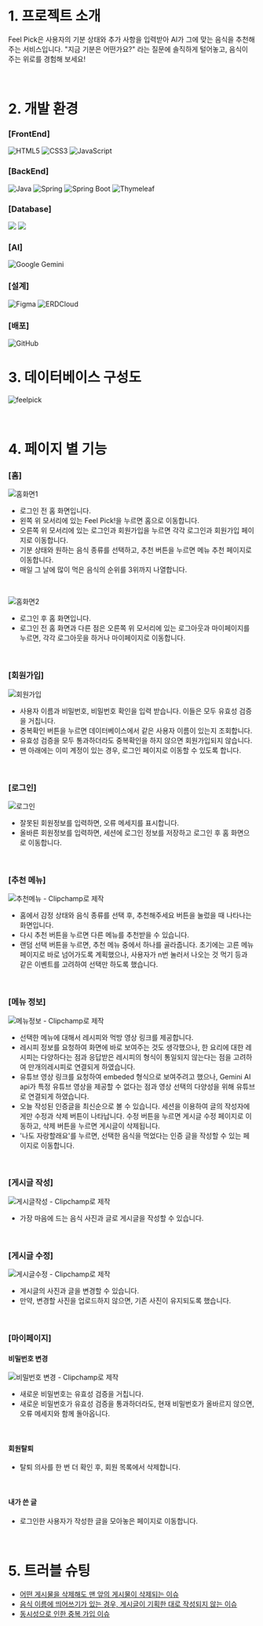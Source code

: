 # 1. 프로젝트 소개
Feel Pick은 사용자의 기분 상태와 추가 사항을 입력받아 AI가 그에 맞는 음식을 추천해주는 서비스입니다. "지금 기분은 어떤가요?" 라는 질문에 솔직하게 털어놓고, 음식이 주는 위로를 경험해 보세요!

<br/>

# 2. 개발 환경
### [FrontEnd]
<img src="https://img.shields.io/badge/HTML5-E34F26?style=for-the-badge&logo=html5&logoColor=white" alt="HTML5" /> <img src="https://img.shields.io/badge/CSS-1572B6?style=for-the-badge&logo=css3&logoColor=white" alt="CSS3" /> 
<img src="https://img.shields.io/badge/JavaScript-F7DF1E?style=for-the-badge&logo=javascript&logoColor=black" alt="JavaScript" />
  
### [BackEnd]
<img src="https://img.shields.io/badge/Java-007396?style=for-the-badge&logo=OpenJDK&logoColor=white" alt="Java" /> <img src="https://img.shields.io/badge/Spring-6DB33F?style=for-the-badge&logo=spring&logoColor=white" alt="Spring" />
<img src="https://img.shields.io/badge/Spring%20Boot-6DB33F?style=for-the-badge&logo=spring-boot&logoColor=white" alt="Spring Boot" />
<img src="https://img.shields.io/badge/Thymeleaf-005F0F?style=for-the-badge&logo=thymeleaf&logoColor=white" alt="Thymeleaf" />

### [Database]
<img src="https://img.shields.io/badge/postgresql-4169E1?style=for-the-badge&logo=postgresql&logoColor=white"/></a>
<img src="https://img.shields.io/badge/H2-004088?style=for-the-badge&logoColor=white"/></a>

### [AI]
<img src="https://img.shields.io/badge/Google%20Gemini-4285F4?style=for-the-badge&logo=googlegemini&logoColor=white" alt="Google Gemini" />

### [설계]
<img src="https://img.shields.io/badge/Figma-F24E1E?style=for-the-badge&logo=figma&logoColor=white" alt="Figma" /> <img src="https://img.shields.io/badge/ERDCloud-041E42?style=for-the-badge&logoColor=white" alt="ERDCloud" />

### [배포]
<img src="https://img.shields.io/badge/GitHub-181717?style=for-the-badge&logo=github&logoColor=white" alt="GitHub" />

<br/>

# 3. 데이터베이스 구성도
![feelpick](https://github.com/user-attachments/assets/10b9b059-d619-4105-acff-0bc1e3577b35)

<br/>

# 4. 페이지 별 기능
### [홈]
![홈화면1](https://github.com/user-attachments/assets/e3a5ac6a-c193-4144-82a4-3d403563504d)
+ 로그인 전 홈 화면입니다.
+ 왼쪽 위 모서리에 있는 Feel Pick!을 누르면 홈으로 이동합니다.
+ 오른쪽 위 모서리에 있는 로그인과 회원가입을 누르면 각각 로그인과 회원가입 페이지로 이동합니다.
+ 기분 상태와 원하는 음식 종류를 선택하고, 추천 버튼을 누르면 메뉴 추천 페이지로 이동합니다.
+ 매일 그 날에 많이 먹은 음식의 순위를 3위까지 나열합니다.

<br/>

![홈화면2](https://github.com/user-attachments/assets/b6a49e20-017c-4da4-af5d-7430e0121bf8)
+ 로그인 후 홈 화면입니다.
+ 로그인 전 홈 화면과 다른 점은 오른쪽 위 모서리에 있는 로그아웃과 마이페이지를 누르면, 각각 로그아웃을 하거나 마이페이지로 이동합니다.

<br/>

### [회원가입]
![회원가입](https://github.com/user-attachments/assets/dc72b88e-35cf-451e-9a44-9e7b959688b0)
+ 사용자 이름과 비밀번호, 비밀번호 확인을 입력 받습니다. 이들은 모두 유효성 검증을 거칩니다.
+ 중복확인 버튼을 누르면 데이터베이스에서 같은 사용자 이름이 있는지 조회합니다.
+ 유효성 검증을 모두 통과하더라도 중복확인을 하지 않으면 회원가입되지 않습니다.
+ 맨 아래에는 이미 계정이 있는 경우, 로그인 페이지로 이동할 수 있도록 합니다.

<br/>

### [로그인]
![로그인](https://github.com/user-attachments/assets/b7589370-d904-49da-a7f7-8effbd8ee661)
+ 잘못된 회원정보를 입력하면, 오류 메세지를 표시합니다.
+ 올바른 회원정보를 입력하면, 세션에 로그인 정보를 저장하고 로그인 후 홈 화면으로 이동합니다.

<br/>

### [추천 메뉴]
![추천메뉴 - Clipchamp로 제작](https://github.com/user-attachments/assets/7c33ef29-1575-4761-aaa4-3baca00b95da)
+ 홈에서 감정 상태와 음식 종류를 선택 후, 추천해주세요 버튼을 눌렀을 때 나타나는 화면입니다.
+ 다시 추천 버튼을 누르면 다른 메뉴를 추천받을 수 있습니다.
+ 랜덤 선택 버튼을 누르면, 추천 메뉴 중에서 하나를 골라줍니다. 초기에는 고른 메뉴 페이지로 바로 넘어가도록 계획했으나, 사용자가 n번 눌러서 나오는 것 먹기 등과 같은 이벤트를 고려하여 선택만 하도록 했습니다.

<br/>

### [메뉴 정보]
![메뉴정보 - Clipchamp로 제작](https://github.com/user-attachments/assets/ae25a744-11d2-402f-83c4-3a122da109e6)
+ 선택한 메뉴에 대해서 레시피와 먹방 영상 링크를 제공합니다.
+ 레시피 정보를 요청하여 화면에 바로 보여주는 것도 생각했으나, 한 요리에 대한 레시피는 다양하다는 점과 응답받은 레시피의 형식이 통일되지 않는다는 점을 고려하여 만개의레시피로 연결되게 하였습니다.
+ 유튜브 영상 링크를 요청하여 embeded 형식으로 보여주려고 했으나, Gemini AI api가 특정 유튜브 영상을 제공할 수 없다는 점과 영상 선택의 다양성을 위해 유튜브로 연결되게 하였습니다.
+ 오늘 작성된 인증글을 최신순으로 볼 수 있습니다. 세션을 이용하여 글의 작성자에게만 수정과 삭제 버튼이 나타납니다. 수정 버튼을 누르면 게시글 수정 페이지로 이동하고, 삭제 버튼을 누르면 게시글이 삭제됩니다.
+ '나도 자랑할래요'를 누르면, 선택한 음식을 먹었다는 인증 글을 작성할 수 있는 페이지로 이동합니다.

<br/>

### [게시글 작성]
![게시글작성 - Clipchamp로 제작](https://github.com/user-attachments/assets/3789edbb-8204-4250-a0a5-170aee6ba513)
+ 가장 마음에 드는 음식 사진과 글로 게시글을 작성할 수 있습니다.

<br/>

### [게시글 수정]
![게시글수정 - Clipchamp로 제작](https://github.com/user-attachments/assets/26db0d23-6f02-4679-804b-5205ecc04fb5)
+ 게시글의 사진과 글을 변경할 수 있습니다.
+ 만약, 변경할 사진을 업로드하지 않으면, 기존 사진이 유지되도록 했습니다.

<br/>

### [마이페이지]
#### 비밀번호 변경
![비밀번호 변경 - Clipchamp로 제작](https://github.com/user-attachments/assets/a50cbae4-fe5a-4aa4-a30c-c10ccd02e06b)
+ 새로운 비밀번호는 유효성 검증을 거칩니다.
+ 새로운 비밀번호가 유효성 검증을 통과하더라도, 현재 비밀번호가 올바르지 않으면, 오류 메세지와 함께 돌아옵니다.

<br/>

#### 회원탈퇴
+ 탈퇴 의사를 한 번 더 확인 후, 회원 목록에서 삭제합니다.

<br/>

#### 내가 쓴 글
+ 로그인한 사용자가 작성한 글을 모아놓은 페이지로 이동합니다.

<br/>

# 5. 트러블 슈팅
+ <a href="https://hades1.tistory.com/145">어떤 게시물을 삭제해도 맨 앞의 게시물이 삭제되는 이슈</a>
+ <a href="https://hades1.tistory.com/148">음식 이름에 띄어쓰기가 있는 경우, 게시글이 기획한 대로 작성되지 않는 이슈</a>
+ <a href="https://hades1.tistory.com/149">동시성으로 인한 중복 가입 이슈</a>